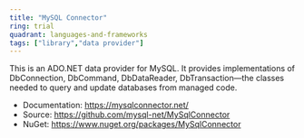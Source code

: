```yaml
---
title: "MySQL Connector"
ring: trial
quadrant: languages-and-frameworks
tags: ["library","data provider"]
--- 
```

This is an ADO.NET data provider for MySQL. It provides implementations of DbConnection, DbCommand, DbDataReader, DbTransaction—the classes needed to query and update databases from managed code.

- Documentation: https://mysqlconnector.net/
- Source: https://github.com/mysql-net/MySqlConnector
- NuGet: https://www.nuget.org/packages/MySqlConnector
